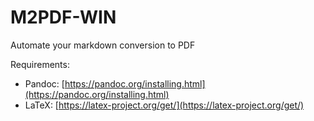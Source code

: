 # M2PDF-WIN

Automate your markdown conversion to PDF

Requirements:
* Pandoc: [https://pandoc.org/installing.html](https://pandoc.org/installing.html)
* LaTeX: [https://latex-project.org/get/](https://latex-project.org/get/)
